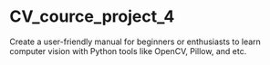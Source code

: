 # CV_cource_project_4
Create a user-friendly manual for beginners or enthusiasts to learn computer vision with Python tools like OpenCV, Pillow, and etc.
